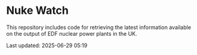 # Nuke Watch

This repository includes code for retrieving the latest information available on the output of EDF nuclear power plants in the UK.

Last updated: 2025-06-29 05:19